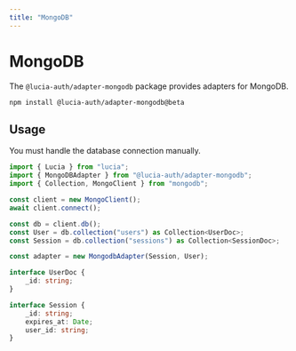 ```yaml
---
title: "MongoDB"
---
```


# MongoDB

The `@lucia-auth/adapter-mongodb` package provides adapters for MongoDB.

```
npm install @lucia-auth/adapter-mongodb@beta
```

## Usage

You must handle the database connection manually.

```ts
import { Lucia } from "lucia";
import { MongoDBAdapter } from "@lucia-auth/adapter-mongodb";
import { Collection, MongoClient } from "mongodb";

const client = new MongoClient();
await client.connect();

const db = client.db();
const User = db.collection("users") as Collection<UserDoc>;
const Session = db.collection("sessions") as Collection<SessionDoc>;

const adapter = new MongodbAdapter(Session, User);

interface UserDoc {
	_id: string;
}

interface Session {
	_id: string;
	expires_at: Date;
	user_id: string;
}
```
